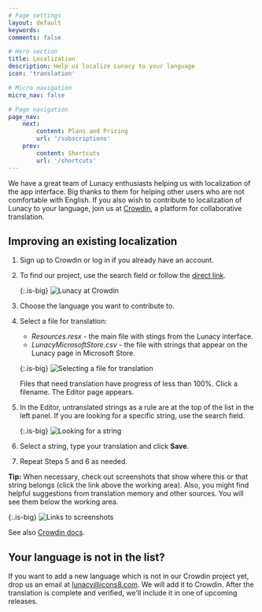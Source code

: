 ```yaml
---
# Page settings
layout: default
keywords:
comments: false

# Hero section
title: Localization
description: Help us localize Lunacy to your language
icon: 'translation'

# Micro navigation
micro_nav: false

# Page navigation
page_nav:
    next:
        content: Plans and Pricing
        url: '/subscriptions'
    prev:
        content: Shortcuts
        url: '/shortcuts'
---
```


We have a great team of Lunacy enthusiasts helping us with localization of the app interface. Big thanks to them for helping other users who are not comfortable with English. If you also wish to contribute to localization of Lunacy to your language, join us at [Crowdin](https://crowdin.com/project/lunacy), a platform for collaborative translation.

## Improving an existing localization

1. Sign up to Crowdin or log in if you already have an account.

2. To find our project, use the search field or follow the <a href="https://crowdin.com/project/lunacy" target="_blank">direct link</a>.

    {:.is-big}
    ![Lunacy at Crowdin](public/localization_find_crowdin_project1.png)

3. Choose the language you want to contribute to.
4. Select a file for translation:

    * *Resources.resx* - the main file with stings from the Lunacy interface.
    * *LunacyMicrosoftStore.csv* - the file with strings that appear on the Lunacy page in Microsoft Store.

    {:.is-big}
    ![Selecting a file for translation](public/localize-selectfile1.png)


    Files that need translation have progress of less than 100%. Click a filename. The Editor page appears.

5. In the Editor, untranslated strings as a rule are at the top of the list in the left panel. If you are looking for a specific string, use the search field.

    {:.is-big}
    ![Looking for a string](public/localization_crowdin_search1.png)

6. Select a string, type your translation and click **Save**.
7. Repeat Steps 5 and 6 as needed.

<div class="callout callout--info">
    <p><strong>Tip:</strong> When necessary, check out screenshots that show where this or that string belongs (click the link above the working area). Also, you might find helpful suggestions from translation memory and other sources. You will see them below the working area.</p>
</div>

<!--

**Tip:** When necessary, check out screenshots that show where this or that string belongs (click the link above the working area). Also, you might find helpful suggestions from translation memory and other sources. You will see them below the working area.

-->

{:.is-big}
![Links to screenshots](public/localization_crowdin_screenshot_link2.png)

See also <a href="https://support.crowdin.com/online-editor/" target="_blank">Crowdin docs</a>.
 

## Your language is not in the list?

If you want to add a new language which is not in our Crowdin project yet, drop us an email at lunacy@icons8.com. We will add it to Сrowdin. After the translation is complete and verified, we'll include it in one of upcoming releases.
